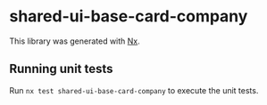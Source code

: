 # shared-ui-base-card-company

This library was generated with [Nx](https://nx.dev).

## Running unit tests

Run `nx test shared-ui-base-card-company` to execute the unit tests.
